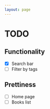 ```yaml
---
layout: page
---
```

# TODO

## Functionality

- [x] Search bar
- [ ] Filter by tags

## Prettiness

- [ ] Home page
- [ ] Books list
